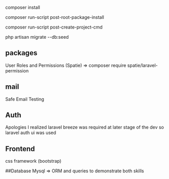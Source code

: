 composer install

composer run-script post-root-package-install

composer run-script post-create-project-cmd

php artisan migrate --db:seed

## packages
User Roles and Permissions (Spatie) => composer require spatie/laravel-permission

## mail 
Safe Email Testing

## Auth
Apologies I realized laravel breeze was required at later stage of the dev so laravel auth ui was used

## Frontend
css framework (bootstrap)

##Database
Mysql => ORM and queries to demonstrate both skills


